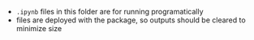 - `.ipynb` files in this folder are for running programatically
- files are deployed with the package, so outputs should be cleared to minimize size